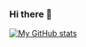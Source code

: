 ### Hi there 👋

[![My GitHub stats](https://github-readme-stats.vercel.app/api?username=kyralmozley&count_private=true&show_icons=true&theme=dracula)](https://github.com/anuraghazra/github-readme-stats)
<!--
**kyralmozley/kyralmozley** is a ✨ _special_ ✨ repository because its `README.md` (this file) appears on your GitHub profile.

Here are some ideas to get you started:

- 🔭 I’m currently working on ...
- 🌱 I’m currently learning ...
- 👯 I’m looking to collaborate on ...
- 🤔 I’m looking for help with ...
- 💬 Ask me about ...
- 📫 How to reach me: ...
- 😄 Pronouns: ...
- ⚡ Fun fact: ...
-->
